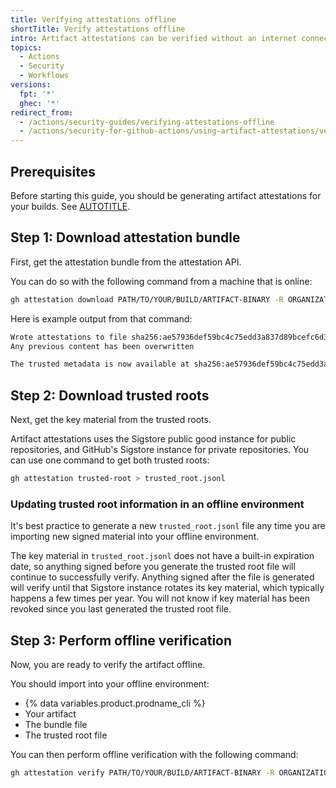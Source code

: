 ```yaml
---
title: Verifying attestations offline
shortTitle: Verify attestations offline
intro: Artifact attestations can be verified without an internet connection.
topics:
  - Actions
  - Security
  - Workflows
versions:
  fpt: '*'
  ghec: '*'
redirect_from:
  - /actions/security-guides/verifying-attestations-offline
  - /actions/security-for-github-actions/using-artifact-attestations/verifying-attestations-offline
---
```


## Prerequisites

Before starting this guide, you should be generating artifact attestations for your builds. See [AUTOTITLE](/actions/security-guides/using-artifact-attestations-to-establish-provenance-for-builds).

## Step 1: Download attestation bundle

First, get the attestation bundle from the attestation API.

You can do so with the following command from a machine that is online:

```bash copy
gh attestation download PATH/TO/YOUR/BUILD/ARTIFACT-BINARY -R ORGANIZATION_NAME/REPOSITORY_NAME
```

Here is example output from that command:

```bash
Wrote attestations to file sha256:ae57936def59bc4c75edd3a837d89bcefc6d3a5e31d55a6fa7a71624f92c3c3b.jsonl.
Any previous content has been overwritten

The trusted metadata is now available at sha256:ae57936def59bc4c75edd3a837d89bcefc6d3a5e31d55a6fa7a71624f92c3c3b.jsonl
```

## Step 2: Download trusted roots

Next, get the key material from the trusted roots.

Artifact attestations uses the Sigstore public good instance for public repositories, and GitHub's Sigstore instance for private repositories. You can use one command to get both trusted roots:

```bash copy
gh attestation trusted-root > trusted_root.jsonl
```

### Updating trusted root information in an offline environment

It's best practice to generate a new `trusted_root.jsonl` file any time you are importing new signed material into your offline environment.

The key material in `trusted_root.jsonl` does not have a built-in expiration date, so anything signed before you generate the trusted root file will continue to successfully verify. Anything signed after the file is generated will verify until that Sigstore instance rotates its key material, which typically happens a few times per year. You will not know if key material has been revoked since you last generated the trusted root file.

## Step 3: Perform offline verification

Now, you are ready to verify the artifact offline.

You should import into your offline environment:
* {% data variables.product.prodname_cli %}
* Your artifact
* The bundle file
* The trusted root file

You can then perform offline verification with the following command:

```bash copy
gh attestation verify PATH/TO/YOUR/BUILD/ARTIFACT-BINARY -R ORGANIZATION_NAME/REPOSITORY_NAME --bundle sha256:ae57936def59bc4c75edd3a837d89bcefc6d3a5e31d55a6fa7a71624f92c3c3b.jsonl --custom-trusted-root trusted_root.jsonl
```
